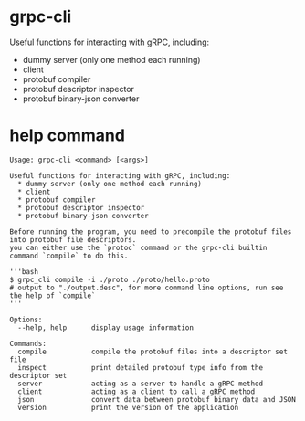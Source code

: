 # grpc-cli
Useful functions for interacting with gRPC, including:
  * dummy server (only one method each running)
  * client
  * protobuf compiler
  * protobuf descriptor inspector
  * protobuf binary-json converter

# help command

```
Usage: grpc-cli <command> [<args>]

Useful functions for interacting with gRPC, including:
  * dummy server (only one method each running)
  * client
  * protobuf compiler
  * protobuf descriptor inspector
  * protobuf binary-json converter

Before running the program, you need to precompile the protobuf files into protobuf file descriptors.
you can either use the `protoc` command or the grpc-cli builtin command `compile` to do this.

'''bash
$ grpc_cli compile -i ./proto ./proto/hello.proto
# output to "./output.desc", for more command line options, run see the help of `compile`
'''

Options:
  --help, help      display usage information

Commands:
  compile           compile the protobuf files into a descriptor set file
  inspect           print detailed protobuf type info from the descriptor set
  server            acting as a server to handle a gRPC method
  client            acting as a client to call a gRPC method
  json              convert data between protobuf binary data and JSON
  version           print the version of the application
```